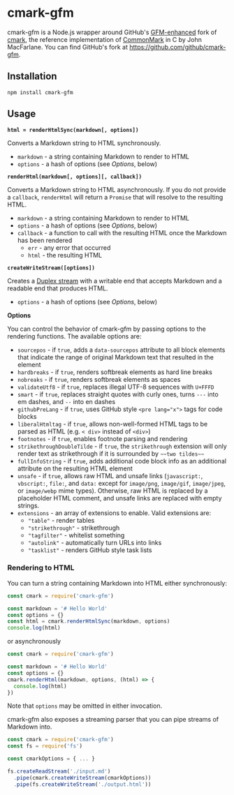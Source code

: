 # cmark-gfm

cmark-gfm is a Node.js wrapper around GitHub's [GFM-enhanced](https://github.github.com/gfm/) fork of [cmark](https://github.com/github/cmark-gfm), the reference implementation of [CommonMark](http://commonmark.org/) in C by John MacFarlane. You can find GitHub's fork at https://github.com/github/cmark-gfm.

## Installation

```
npm install cmark-gfm
```

## Usage

**`html = renderHtmlSync(markdown[, options])`**

Converts a Markdown string to HTML synchronously.

  * `markdown` - a string containing Markdown to render to HTML
  * `options` - a hash of options (see *Options*, below)

**`renderHtml(markdown[, options][, callback])`**

Converts a Markdown string to HTML asynchronously. If you do not provide a `callback`, `renderHtml` will return a `Promise` that will resolve to the resulting HTML.

  * `markdown` - a string containing Markdown to render to HTML
  * `options` - a hash of options (see *Options*, below)
  * `callback` - a function to call with the resulting HTML once the Markdown has been rendered
    * `err` - any error that occurred
    * `html` - the resulting HTML

**`createWriteStream([options])`**

Creates a [Duplex stream](https://nodejs.org/api/stream.html#stream_class_stream_duplex) with a writable end that accepts Markdown and a readable end that produces HTML.

  * `options` - a hash of options (see *Options*, below)

**Options**

You can control the behavior of cmark-gfm by passing options to the rendering functions. The available options are:

  * `sourcepos` - if `true`, adds a `data-sourcepos` attribute to all block elements that indicate the range of original Markdown text that resulted in the element
  * `hardbreaks` - if `true`, renders softbreak elements as hard line breaks
  * `nobreaks` - if `true`, renders softbreak elements as spaces
  * `validateUtf8` - if `true`, replaces illegal UTF-8 sequences with `U+FFFD`
  * `smart` - if `true`, replaces straight quotes with curly ones, turns `---` into em dashes, and `--` into en dashes
  * `githubPreLang` - if `true`, uses GitHub style `<pre lang="x">` tags for code blocks
  * `liberalHtmltag` - if `true`, allows non-well-formed HTML tags to be parsed as HTML (e.g. `< div>` instead of `<div>`)
  * `footnotes` - if `true`, enables footnote parsing and rendering
  * `strikethroughDoubleTilde` - if `true`, the `strikethrough` extension will only render text as strikethrough if it is surrounded by `~~two tildes~~`
  * `fullInfoString` - if `true`, adds additional code block info as an additional attribute on the resulting HTML element
  * `unsafe` - if `true`, allows raw HTML and unsafe links (`javascript:`, `vbscript:`, `file:`, and `data:` except for `image/png`, `image/gif`, `image/jpeg`, or `image/webp` mime types). Otherwise, raw HTML is replaced by a placeholder HTML comment, and unsafe links are replaced with empty strings.
  * `extensions` - an array of extensions to enable. Valid extensions are:
    * `"table"` - render tables
    * `"strikethrough"` - strikethrough
    * `"tagfilter"` - whitelist something
    * `"autolink"` - automatically turn URLs into links
    * `"tasklist"` - renders GitHub style task lists

### Rendering to HTML

You can turn a string containing Markdown into HTML either synchronously:

```javascript
const cmark = require('cmark-gfm')

const markdown = '# Hello World'
const options = {}
const html = cmark.renderHtmlSync(markdown, options)
console.log(html)
```

or asynchronously

```javascript
const cmark = require('cmark-gfm')

const markdown = '# Hello World'
const options = {}
cmark.renderHtml(markdown, options, (html) => {
  console.log(html)
})
```

Note that `options` may be omitted in either invocation.

cmark-gfm also exposes a streaming parser that you can pipe streams of Markdown into.

```javascript
const cmark = require('cmark-gfm')
const fs = require('fs')

const cmarkOptions = { ... }

fs.createReadStream('./input.md')
  .pipe(cmark.createWriteStream(cmarkOptions))
  .pipe(fs.createWriteStream('./output.html'))
```
